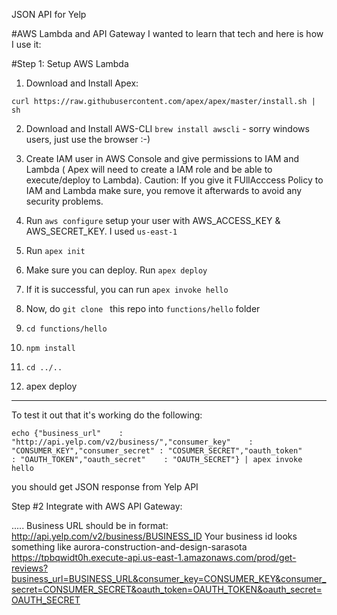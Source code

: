 JSON API for Yelp


#AWS Lambda and API Gateway
I wanted to learn that tech and here is how I use it:

#Step 1: Setup AWS Lambda

1. Download and Install Apex:

  `curl https://raw.githubusercontent.com/apex/apex/master/install.sh | sh`

2. Download and Install AWS-CLI `brew install awscli` - sorry windows users, just use the browser :-)

3. Create IAM user in AWS Console and give permissions to IAM and Lambda (
Apex will need to create a IAM role and be able to execute/deploy to Lambda).
Caution: If you give it FUllAcccess Policy to IAM and Lambda make sure, you remove it afterwards to avoid any security problems.

4. Run `aws configure`
setup your user with AWS_ACCESS_KEY & AWS_SECRET_KEY.
I used `us-east-1`

5. Run `apex init`

6. Make sure you can deploy. Run `apex deploy`

7. If it is successful, you can run `apex invoke hello`

8. Now, do `git clone ` this repo into `functions/hello` folder

9. `cd functions/hello `

10. `npm install`

11. `cd ../..`

12. apex deploy

------------------

To test it out that it's working do the following:

```
echo {"business_url"    : "http://api.yelp.com/v2/business/","consumer_key"    : "CONSUMER_KEY","consumer_secret" : "COSUMER_SECRET","oauth_token"     : "OAUTH_TOKEN","oauth_secret"    : "OAUTH_SECRET"} | apex invoke hello
```

you should get JSON response from Yelp API

Step #2 Integrate with AWS API Gateway: 

.....
Business URL should be in format: http://api.yelp.com/v2/business/BUSINESS_ID
Your business id looks something like aurora-construction-and-design-sarasota
https://tpbqwidt0h.execute-api.us-east-1.amazonaws.com/prod/get-reviews?business_url=BUSINESS_URL&consumer_key=CONSUMER_KEY&consumer_secret=CONSUMER_SECRET&oauth_token=OAUTH_TOKEN&oauth_secret=OAUTH_SECRET